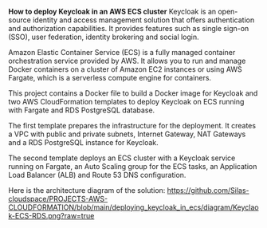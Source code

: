 **How to deploy Keycloak in an AWS ECS cluster**
Keycloak is an open-source identity and access management solution that offers authentication and authorization capabilities. It provides features such as single sign-on (SSO), user federation, identity brokering and social login.

Amazon Elastic Container Service (ECS) is a fully managed container orchestration service provided by AWS. It allows you to run and manage Docker containers on a cluster of Amazon EC2 instances or using AWS Fargate, which is a serverless compute engine for containers.

This project contains a Docker file to build a Docker image for Keycloak and two AWS CloudFormation templates to deploy Keycloak on ECS running with Fargate and RDS PostgreSQL database.

The first template prepares the infrastructure for the deployment. It creates a VPC with public and private subnets, Internet Gateway, NAT Gateways and a RDS PostgreSQL instance for Keycloak.

The second template deploys an ECS cluster with a Keycloak service running on Fargate, an Auto Scaling group for the ECS tasks, an Application Load Balancer (ALB) and Route 53 DNS configuration.

Here is the architecture diagram of the solution:
https://github.com/Silas-cloudspace/PROJECTS-AWS-CLOUDFORMATION/blob/main/deploying_keycloak_in_ecs/diagram/Keyclaok-ECS-RDS.png?raw=true 
